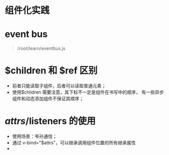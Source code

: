 # 组件化实践

# event bus

> /root/learn/eventbus.js

# $children 和 $ref 区别

- 前者只能读取子组件，后者可以读取普通元素；
- 使用$chlidren 需要注意，其下标不一定是组件在书写中的顺序， 有一些异步组件和动态添加组件不保证其顺序；

# $attrs/$listeners 的使用

- 使用场景：爷孙通信；
- 通过 v-bind="$attrs"，可以继承调用组件位置的所有继承属性
-
